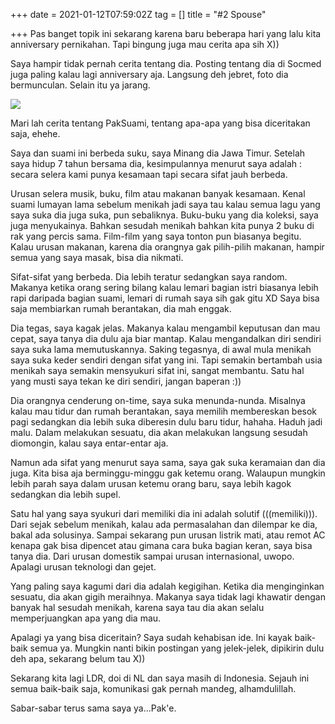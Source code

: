+++
date = 2021-01-12T07:59:02Z
tag = []
title = "#2 Spouse"

+++
Pas banget topik ini sekarang karena baru beberapa hari yang lalu kita anniversary pernikahan. Tapi bingung juga mau cerita apa sih X))

Saya hampir tidak pernah cerita tentang dia. Posting tentang dia di Socmed juga paling kalau lagi anniversary aja. Langsung deh jebret, foto dia bermunculan. Selain itu ya jarang.

![](/img/uploads/photo_2021-01-12-14-31-44.jpeg)

Mari lah cerita tentang PakSuami, tentang apa-apa yang bisa diceritakan saja, ehehe.

Saya dan suami ini berbeda suku, saya Minang dia Jawa Timur. Setelah saya hidup 7 tahun bersama dia, kesimpulannya menurut saya adalah : secara selera kami punya kesamaan tapi secara sifat jauh berbeda.

Urusan selera musik, buku, film atau makanan banyak kesamaan. Kenal suami lumayan lama sebelum menikah jadi saya tau kalau semua lagu yang saya suka dia juga suka, pun sebaliknya. Buku-buku yang dia koleksi, saya juga menyukainya. Bahkan sesudah menikah bahkan kita punya 2 buku di rak yang percis sama. Film-film yang saya tonton pun biasanya begitu. Kalau urusan makanan, karena dia orangnya gak pilih-pilih makanan, hampir semua yang saya masak, bisa dia nikmati.

Sifat-sifat yang berbeda. Dia lebih teratur sedangkan saya random. Makanya ketika orang sering bilang kalau lemari bagian istri biasanya lebih rapi daripada bagian suami, lemari di rumah saya sih gak gitu XD Saya bisa saja membiarkan rumah berantakan, dia mah enggak.

Dia tegas, saya kagak jelas. Makanya kalau mengambil keputusan dan mau cepat, saya tanya dia dulu aja biar mantap. Kalau mengandalkan diri sendiri saya suka lama memutuskannya. Saking tegasnya, di awal mula menikah saya suka keder sendiri dengan sifat yang ini. Tapi semakin bertambah usia menikah saya semakin mensyukuri sifat ini, sangat membantu. Satu hal yang musti saya tekan ke diri sendiri, jangan baperan :))

Dia orangnya cenderung on-time, saya suka menunda-nunda. Misalnya kalau mau tidur dan rumah berantakan, saya memilih membereskan besok pagi sedangkan dia lebih suka diberesin dulu baru tidur, hahaha. Haduh jadi malu. Dalam melakukan sesuatu, dia akan melakukan langsung sesudah diomongin, kalau saya entar-entar aja.

Namun ada sifat yang menurut saya sama, saya gak suka keramaian dan dia juga. Kita bisa aja berminggu-minggu gak ketemu orang. Walaupun mungkin lebih parah saya dalam urusan ketemu orang baru, saya lebih kagok sedangkan dia lebih supel.

Satu hal yang saya syukuri dari memiliki dia ini adalah solutif (((memiliki))). Dari sejak sebelum menikah, kalau ada permasalahan dan dilempar ke dia, bakal ada solusinya. Sampai sekarang pun urusan listrik mati, atau remot AC kenapa gak bisa dipencet atau gimana cara buka bagian keran, saya bisa tanya dia. Dari urusan domestik sampai urusan internasional, uwopo. Apalagi urusan teknologi dan gejet.

Yang paling saya kagumi dari dia adalah kegigihan. Ketika dia menginginkan sesuatu, dia akan gigih meraihnya. Makanya saya tidak lagi khawatir dengan banyak hal sesudah menikah, karena saya tau dia akan selalu memperjuangkan apa yang dia mau.

Apalagi ya yang bisa diceritain? Saya sudah kehabisan ide. Ini kayak baik-baik semua ya. Mungkin nanti bikin postingan yang jelek-jelek, dipikirin dulu deh apa, sekarang belum tau X))

Sekarang kita lagi LDR, doi di NL dan saya masih di Indonesia. Sejauh ini semua baik-baik saja, komunikasi gak pernah mandeg, alhamdulillah.

Sabar-sabar terus sama saya ya...Pak'e.